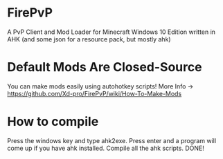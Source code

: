 # FirePvP
A PvP Client and Mod Loader for Minecraft Windows 10 Edition written in AHK (and some json for a resource pack, but mostly ahk)

# Default Mods Are Closed-Source
You can make mods easily using autohotkey scripts! More Info -> https://github.com/Xd-pro/FirePvP/wiki/How-To-Make-Mods

# How to compile
Press the windows key and type ahk2exe. Press enter and a program will come up if you have ahk installed. Compile all the ahk scripts. DONE! 
